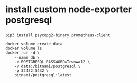 # install custom node-exporter postgresql

###
```shell
pip3 install psycopg2-binary prometheus-client

docker volume create data
docker volume ls
docker run -d \
	--name db \
	-e POSTGRESQL_PASSWORD=Tcwowa12 \
	-v data:/bitnami/postgresql \
	-p 32432:5432 \
	bitnami/postgresql:latest



```
